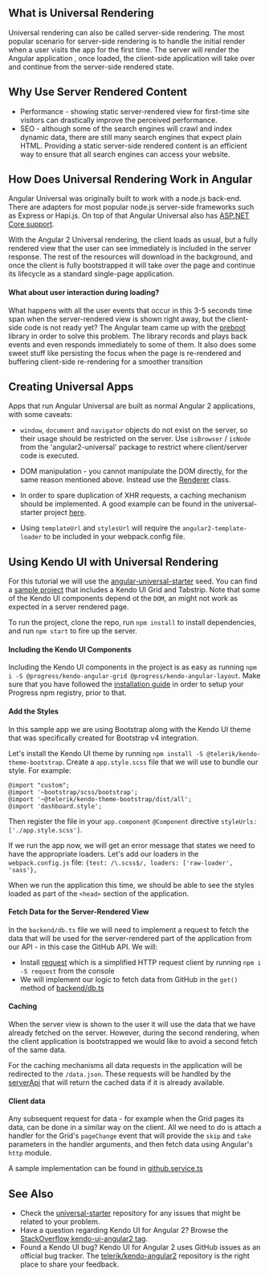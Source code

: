 ## What is Universal Rendering

Universal rendering can also be called server-side rendering. The most popular scenario for server-side rendering is to handle the initial render when a user visits the app for the first time. The server will render the Angular application , once loaded, the client-side application will take over and continue from the server-side rendered state.

## Why Use Server Rendered Content

- Performance - showing static server-rendered view for first-time site visitors can drastically improve the perceived performance. 
- SEO - although some of the search engines will crawl and index dynamic data, there are still many search engines that expect plain HTML. Providing a static server-side rendered content is an efficient way to ensure that all search engines can access your website.

## How Does Universal Rendering Work in Angular

Angular Universal was originally built to work with a node.js back-end. There are adapters for most popular node.js server-side frameworks such as Express or Hapi.js. On top of that Angular Universal also has [ASP.NET Core support](https://github.com/aspnet/JavaScriptServices).

With the Angular 2 Universal rendering, the client loads as usual, but a fully rendered view that the user can see immediately is included in the server response. The rest of the resources will download in the background, and once the client is fully bootstrapped it will take over the page and continue its lifecycle as a standard single-page application.

#### What about user interaction during loading?

What happens with all the user events that occur in this 3-5 seconds time span when the server-rendered view is shown right away, but the client-side code is not ready yet? The Angular team came up with the [preboot](https://github.com/angular/preboot) library in order to solve this problem. The library records and plays back events and even responds immediately to some of them. It also does some sweet stuff like persisting the focus when the page is re-rendered and buffering client-side re-rendering for a smoother transition

## Creating Universal Apps

Apps that run Angular Universal are built as normal Angular 2 applications, with some caveats:

- `window`, `document` and `navigator` objects do not exist on the server, so their usage should be restricted on the server. Use `isBrowser` / `isNode` from the 'angular2-universal' package to restrict where client/server code is executed.

- DOM manipulation - you cannot manipulate the DOM directly, for the same reason mentioned above. Instead use the [Renderer](https://angular.io/docs/ts/latest/api/core/index/Renderer-class.html) class. 
- In order to spare duplication of XHR requests, a caching mechanism should be implemented. A good example can be found in the universal-starter project [here](https://github.com/angular/universal-starter/blob/master/src/backend/cache.ts).
- Using `templateUrl` and `stylesUrl` will require the `angular2-template-loader` to be included in your webpack.config file.

## Using Kendo UI with Universal Rendering

For this tutorial we will use the [angular-universal-starter](https://github.com/angular/universal-starter) seed. You can find a [sample project](https://github.com/telerik/kendo-angular-universal-demo/tree/master/src) that includes a Kendo UI Grid and Tabstrip. Note that some of the Kendo UI components depend ot the `DOM`, an might not work as expected in a server rendered page.

To run the project, clone the repo, run `npm install` to install dependencies, and run `npm start` to fire up the server.

#### Including the Kendo UI Components

Including the Kendo UI components in the project is as easy as running `npm i -S @progress/kendo-angular-grid @progress/kendo-angular-layout`. Make sure that you have followed the [installation guide](http://www.telerik.com/kendo-angular-ui/getting-started/#installation) in order to setup your Progress npm registry, prior to that.

#### Add the Styles

In this sample app we are using Bootstrap along with the Kendo UI theme that was specifically created for Bootstrap v4 integration.

Let's install the Kendo UI theme by running `npm install -S @telerik/kendo-theme-bootstrap`. Create a `app.style.scss` file that we will use to bundle our style. For example:

    @import "custom";
    @import '~bootstrap/scss/bootstrap';
    @import '~@telerik/kendo-theme-bootstrap/dist/all';
    @import 'dashboard.style';

Then register the file in your `app.component` `@Component` directive `styleUrls: ['./app.style.scss']`.
    
If we run the app now, we will get an error message that states we need to have the appropriate loaders. Let's add our loaders in the `webpack.config.js` file:
`{test: /\.scss$/, loaders: ['raw-loader', 'sass'},`

When we run the application this time, we should be able to see the styles loaded as part of the `<head>` section of the application.

#### Fetch Data for the Server-Rendered View

In the `backend/db.ts` file we will need to implement a request to fetch the data that will be used for the server-rendered part of the application from our API - in this case the GitHub API. We will:

* Install [request](https://github.com/request/request) which is a simplified HTTP request client by running `npm i -S request` from the console
* We will implement our logic to fetch data from GitHub in the `get()` method of [backend/db.ts](https://github.com/telerik/kendo-angular-universal-demo/blob/master/src/backend/db.ts)

#### Caching

When the server view is shown to the user it will use the data that we have already fetched on the server. However, during the second rendering, when the client application is bootstrapped we would like to avoid a second fetch of the same data.

For the caching mechanisms all data requests in the application will be redirected to the `/data.json`. These requests will be handled by the [serverApi](https://github.com/telerik/kendo-angular-universal-demo/blob/master/src/backend/api.ts) that will return the cached data if it is already available.

#### Client data

Any subsequent request for data - for example when the Grid pages its data, can be done in a similar way on the client. All we need to do is attach a handler for the Grid's `pageChange` event that will provide the `skip` and `take` parameters in the handler arguments, and then fetch data using Angular's `http` module.

A sample implementation can be found in [github.service.ts](https://github.com/telerik/kendo-angular-universal-demo/blob/master/src/app/services/github.service.ts)

## See Also

- Check the [universal-starter](https://github.com/angular/universal/issues) repository for any issues that might be related to your problem.
- Have a question regarding Kendo UI for Angular 2? Browse the [StackOverflow kendo-ui-angular2 tag](http://stackoverflow.com/questions/tagged/kendo-ui-angular2).
- Found a Kendo UI bug? Kendo UI for Angular 2 uses GitHub issues as an official bug tracker. The [telerik/kendo-angular2](https://github.com/telerik/kendo-angular2/issues) repository is the right place to share your feedback.
